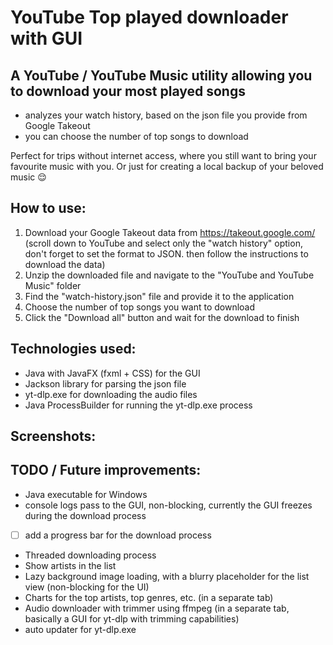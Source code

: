 # YouTube Top played downloader with GUI

## A YouTube / YouTube Music utility allowing you to download your most played songs

- analyzes your watch history, based on the json file you provide from Google Takeout
- you can choose the number of top songs to download

Perfect for trips without internet access, where you still want to bring your favourite music with you. Or just for creating a local backup of your beloved music 😌

## How to use:
1. Download your Google Takeout data from https://takeout.google.com/ (scroll down to YouTube and select only the "watch history" option, don't forget to set the format to JSON. then follow the instructions to download the data)
2. Unzip the downloaded file and navigate to the "YouTube and YouTube Music" folder
3. Find the "watch-history.json" file and provide it to the application
4. Choose the number of top songs you want to download
5. Click the "Download all" button and wait for the download to finish

## Technologies used:
- Java with JavaFX (fxml + CSS) for the GUI
- Jackson library for parsing the json file
- yt-dlp.exe for downloading the audio files
- Java ProcessBuilder for running the yt-dlp.exe process

## Screenshots:

## TODO / Future improvements:
- Java executable for Windows
- console logs pass to the GUI, non-blocking, currently the GUI freezes during the download process
- [ ] add a progress bar for the download process
- Threaded downloading process
- Show artists in the list
- Lazy background image loading, with a blurry placeholder for the list view (non-blocking for the UI)
- Charts for the top artists, top genres, etc. (in a separate tab)
- Audio downloader with trimmer using ffmpeg (in a separate tab, basically a GUI for yt-dlp with trimming capabilities)
- auto updater for yt-dlp.exe

